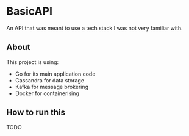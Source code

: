 # BasicAPI
An API that was meant to use a tech stack I was not very familiar with.

## About
This project is using:
- Go for its main application code
- Cassandra for data storage
- Kafka for message brokering
- Docker for containerising

## How to run this
TODO
